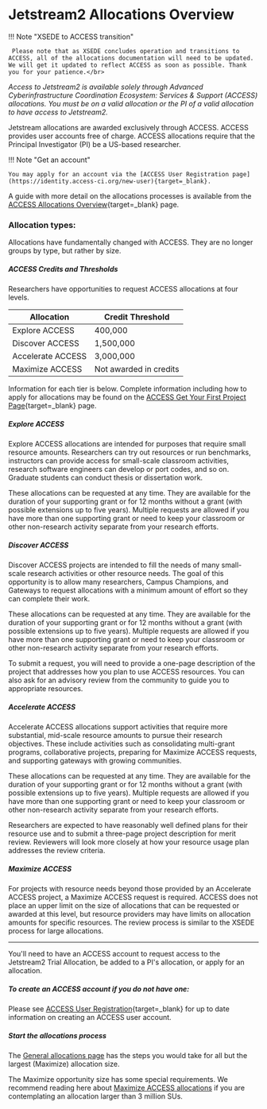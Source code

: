 # Jetstream2 Allocations Overview

!!! Note "XSEDE to ACCESS transition"

     Please note that as XSEDE concludes operation and transitions to ACCESS, all of the allocations documentation will need to be updated. We will get it updated to reflect ACCESS as soon as possible. Thank you for your patience.</br>

*Access to Jetstream2 is available solely through Advanced Cyberinfrastructure Coordination Ecosystem: Services & Support (ACCESS) allocations. You must be on a valid allocation or the PI of a valid allocation to have access to Jetstream2.*

Jetstream allocations are awarded exclusively through ACCESS. ACCESS provides user accounts free of charge. ACCESS allocations require that the Principal Investigator (PI) be a US-based researcher.

!!! Note "Get an account"

    You may apply for an account via the [ACCESS User Registration page](https://identity.access-ci.org/new-user){target=_blank}.

A guide with more detail on the allocations processes is available from the
[ACCESS Allocations Overview](https://allocations.access-ci.org/){target=_blank} page.

### Allocation types:

Allocations have fundamentally changed with ACCESS. They are no longer groups by type, but rather by size.

##### ACCESS Credits and Thresholds

Researchers have opportunities to request ACCESS allocations at four levels.

|  Allocation | Credit Threshold |
|---|---|
| Explore ACCESS | 400,000  |
|  Discover ACCESS | 1,500,000  |
| Accelerate ACCESS | 3,000,000  |
| Maximize ACCESS | Not awarded in credits |

Information for each tier is below. Complete information including how to apply for allocations may be found on the [ACCESS Get Your First Project Page](https://allocations.access-ci.org/get-your-first-project){target=_blank} page.

##### Explore ACCESS

Explore ACCESS allocations are intended for purposes that require small resource amounts. Researchers can try out resources or run benchmarks, instructors can provide access for small-scale classroom activities, research software engineers can develop or port codes, and so on. Graduate students can conduct thesis or dissertation work.

These allocations can be requested at any time. They are available for the duration of your supporting grant or for 12 months without a grant (with possible extensions up to five years). Multiple requests are allowed if you have more than one supporting grant or need to keep your classroom or other non-research activity separate from your research efforts.

##### Discover ACCESS

Discover ACCESS projects are intended to fill the needs of many small-scale research activities or other resource needs. The goal of this opportunity is to allow many researchers, Campus Champions, and Gateways to request allocations with a minimum amount of effort so they can complete their work.

These allocations can be requested at any time. They are available for the duration of your supporting grant or for 12 months without a grant (with possible extensions up to five years). Multiple requests are allowed if you have more than one supporting grant or need to keep your classroom or other non-research activity separate from your research efforts.

To submit a request, you will need to provide a one-page description of the project that addresses how you plan to use ACCESS resources. You can also ask for an advisory review from the community to guide you to appropriate resources.

##### Accelerate ACCESS

Accelerate ACCESS allocations support activities that require more substantial, mid-scale resource amounts to pursue their research objectives. These include activities such as consolidating multi-grant programs, collaborative projects, preparing for Maximize ACCESS requests, and supporting gateways with growing communities.

These allocations can be requested at any time. They are available for the duration of your supporting grant or for 12 months without a grant (with possible extensions up to five years). Multiple requests are allowed if you have more than one supporting grant or need to keep your classroom or other non-research activity separate from your research efforts.

Researchers are expected to have reasonably well defined plans for their resource use and to submit a three-page project description for merit review. Reviewers will look more closely at how your resource usage plan addresses the review criteria.

##### Maximize ACCESS

For projects with resource needs beyond those provided by an Accelerate ACCESS project, a Maximize ACCESS request is required. ACCESS does not place an upper limit on the size of allocations that can be requested or awarded at this level, but resource providers may have limits on allocation amounts for specific resources. The review process is similar to the XSEDE process for large allocations.

----

You'll need to have an ACCESS account to request access to the Jetstream2 Trial Allocation, be added to a PI's allocation, or apply for an allocation.

##### To create an ACCESS account if you do not have one:

Please see [ACCESS User Registration](https://identity.access-ci.org/new-user){target=_blank} for up to date information on creating an ACCESS user account.

##### Start the allocations process

The [General allocations page](general-allocations.md) has the steps you would take for all but the largest (Maximize) allocation size.

The Maximize opportunity size has some special requirements. We recommend reading here about [Maximize ACCESS allocations](research.md) if you are contemplating an allocation larger than 3 million SUs. 
